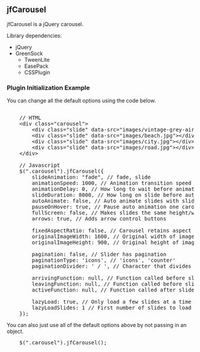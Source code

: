 <h2>jfCarousel</h2>

<p>jfCarousel is a jQuery carousel.</p>

<p>Library dependencies:</p>

<ul>
	<li>jQuery</li>
	<li>GreenSock
		<ul>
			<li>TweenLite</li>
			<li>EasePack</li>
			<li>CSSPlugin</li>
		</ul>
	</li>
</ul>

<h3>Plugin Initialization Example</h3>

<p>You can change all the default options using the code below.</p>

<pre>

	// HTML
	&lt;div class="carousel"&gt;
		&lt;div class="slide" data-src="images/vintage-grey-airplane-plane.jpg"&gt;&lt;/div&gt;
		&lt;div class="slide" data-src="images/beach.jpg"&gt;&lt;/div&gt;
		&lt;div class="slide" data-src="images/city.jpg"&gt;&lt;/div&gt;
		&lt;div class="slide" data-src="images/road.jpg"&gt;&lt;/div&gt;
	&lt;/div&gt;

	// Javascript
	$(".carousel").jfCarousel({
		slideAnimation: "fade", // fade, slide
		animationSpeed: 1000, // Animation transition speed
		animationDelay: 0, // How long to wait before animating
		slideDuration: 8000, // How long on slide before auto animation
		autoAnimate: false, // Auto animate slides with slideDuration as timer
		pauseOnHover: true, // Pause auto animation one carousel hover
		fullScreen: false, // Makes slides the same height/width as window
		arrows: true, // Adds arrow control buttons

		fixedAspectRatio: false, // Carousel retains aspect ratio
		originalImageWidth: 1600, // Original width of image
		originalImageHeight: 900, // Original height of image

		pagination: false, // Slider has pagination
		paginationType: 'icons', // 'icons', 'counter'
		paginationDivider: ' / ', // Character that divides current slide and slide count. ex: 1 / 8

		arrivingFunction: null, // Function called before slide animation, returns next slide
		leavingFunction: null, // Function called before slide animation, returns prev slide
		activeFunction: null, // Function called after slide animation, returns current slide

		lazyLoad: true, // Only load a few slides at a time
		lazyLoadSlides: 1 // First number of slides to load before page load (including 1st slide)
	});
</pre>

<p>You can also just use all of the default options above by not passing in an object.</p>

<pre>
	$(".carousel").jfCarousel();
</pre>